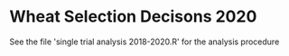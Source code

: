 # Wheat Selection Decisons 2020

See the file 'single trial analysis 2018-2020.R' for the analysis procedure
